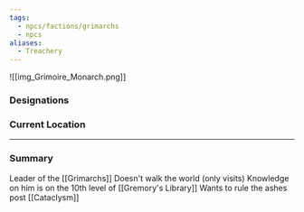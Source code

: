 ```yaml
---
tags:
  - npcs/factions/grimarchs
  - npcs
aliases:
  - Treachery
---
```

![[img_Grimoire_Monarch.png]]
### Designations


### Current Location


___
### Summary
Leader of the [[Grimarchs]]
Doesn't walk the world (only visits)
Knowledge on him is on the 10th level of [[Gremory's Library]]
Wants to rule the ashes post [[Cataclysm]]